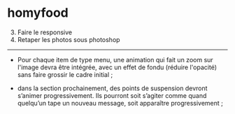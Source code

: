 # homyfood

3) Faire le responsive
5) Retaper les photos sous photoshop


-----------------------------------------------------


- Pour chaque item de type menu, une animation qui fait un zoom sur l'image devra
être intégrée, avec un effet de fondu (réduire l'opacité) sans faire grossir le cadre
initial ;

- dans la section prochainement, des points de suspension devront s’animer
progressivement. Ils pourront soit s’agiter comme quand quelqu’un tape un
nouveau message, soit apparaître progressivement ;

